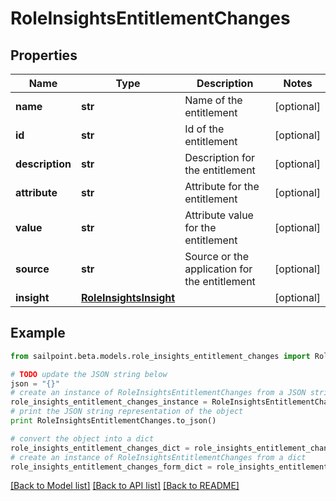 # RoleInsightsEntitlementChanges


## Properties

Name | Type | Description | Notes
------------ | ------------- | ------------- | -------------
**name** | **str** | Name of the entitlement | [optional] 
**id** | **str** | Id of the entitlement | [optional] 
**description** | **str** | Description for the entitlement | [optional] 
**attribute** | **str** | Attribute for the entitlement | [optional] 
**value** | **str** | Attribute value for the entitlement | [optional] 
**source** | **str** | Source or the application for the entitlement | [optional] 
**insight** | [**RoleInsightsInsight**](RoleInsightsInsight.md) |  | [optional] 

## Example

```python
from sailpoint.beta.models.role_insights_entitlement_changes import RoleInsightsEntitlementChanges

# TODO update the JSON string below
json = "{}"
# create an instance of RoleInsightsEntitlementChanges from a JSON string
role_insights_entitlement_changes_instance = RoleInsightsEntitlementChanges.from_json(json)
# print the JSON string representation of the object
print RoleInsightsEntitlementChanges.to_json()

# convert the object into a dict
role_insights_entitlement_changes_dict = role_insights_entitlement_changes_instance.to_dict()
# create an instance of RoleInsightsEntitlementChanges from a dict
role_insights_entitlement_changes_form_dict = role_insights_entitlement_changes.from_dict(role_insights_entitlement_changes_dict)
```
[[Back to Model list]](../README.md#documentation-for-models) [[Back to API list]](../README.md#documentation-for-api-endpoints) [[Back to README]](../README.md)


